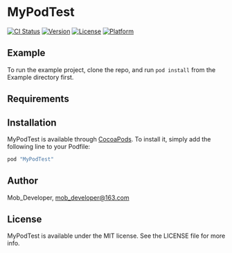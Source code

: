 # MyPodTest

[![CI Status](http://img.shields.io/travis/Mob_Developer/MyPodTest.svg?style=flat)](https://travis-ci.org/Mob_Developer/MyPodTest)
[![Version](https://img.shields.io/cocoapods/v/MyPodTest.svg?style=flat)](http://cocoapods.org/pods/MyPodTest)
[![License](https://img.shields.io/cocoapods/l/MyPodTest.svg?style=flat)](http://cocoapods.org/pods/MyPodTest)
[![Platform](https://img.shields.io/cocoapods/p/MyPodTest.svg?style=flat)](http://cocoapods.org/pods/MyPodTest)

## Example

To run the example project, clone the repo, and run `pod install` from the Example directory first.

## Requirements

## Installation

MyPodTest is available through [CocoaPods](http://cocoapods.org). To install
it, simply add the following line to your Podfile:

```ruby
pod "MyPodTest"
```

## Author

Mob_Developer, mob_developer@163.com

## License

MyPodTest is available under the MIT license. See the LICENSE file for more info.
